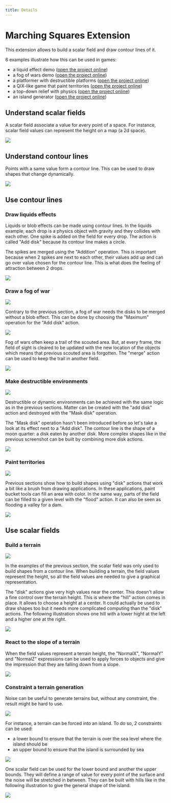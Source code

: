 ```yaml
---
title: Details
---
```

# Marching Squares Extension

This extension allows to build a scalar field and draw contour lines of it.

6 examples illustrate how this can be used in games:

  * a liquid effect demo ([open the project online](https://editor.gdevelop.io/?project=example://marching-squares-liquids))
  * a fog of wars demo ([open the project online](https://editor.gdevelop.io/?project=example://marching-squares-fog-of-war))
  * a platformer with destructible platforms ([open the project online](https://editor.gdevelop.io/?project=example://marching-squares-platforms-painter))
  * a QIX-like game that paint territories ([open the project online](https://editor.gdevelop.io/?project=example://marching-squares-qix))
  * a top-down relief with physics ([open the project online](https://editor.gdevelop.io/?project=example://marching-squares-terraforming))
  * an island generator ([open the project online](https://editor.gdevelop.io/?project=example://marching-squares-island-generator))

## Understand scalar fields

A scalar field associate a value for every point of a space. For instance, scalar field values can represent the height on a map (a 2d space).

![](scalarfieldwithlegend.png)


## Understand contour lines

Points with a same value form a contour line. This can be used to draw shapes that change dynamically.

![](contourlines.png)


## Use contour lines

### Draw liquids effects

Liquids or blob effects can be made using contour lines. In the liquids example, each drop is a physics object with gravity and they collides with each other. One spike is added on the field for every drop. The action is called "Add disk" because its contour line makes a circle.

The spikes are merged using the "Addition" operation. This is important because when 2 spikes are next to each other, their values add up and can go over value chosen for the contour line. This is what does the feeling of attraction between 2 drops.

![](diskadditionnear.png)


### Draw a fog of war

![](fogofwarcover.png)

Contrary to the previous section, a fog of war needs the disks to be merged without a blob effect. This can be done by choosing the "Maximum" operation for the "Add disk" action.

![](diskmax.png)

Fog of wars often keep a trail of the scouted area. But, at every frame, the field of sight is cleared to be updated with the new location of the objects which means that previous scouted area is forgotten. The "merge" action can be used to keep the trail in another field.

![](trail.png)


### Make destructible environments

![](marchingsquaresplatformer.png)

Destructible or dynamic environments can be achieved with the same logic as in the previous sections. Matter can be created with the "add disk" action and destroyed with the "Mask disk" operation.

The "Mask disk" operation hasn't been introduced before so let's take a look at its effect next to a "Add disk". The contour line is the shape of a moon quarter: a disk eaten by another disk. More complex shapes like in the previous screenshot can be built by combining more disk actions.

![](disksubtraction.png)



### Paint territories

![](quickimpulsexpansionscreen2.png)

Previous sections show how to build shapes using "disk" actions that work a bit like a brush from drawing applications. In these applications, paint bucket tools can fill an area with color. In the same way, parts of the field can be filled to a given level with the "flood" action. It can also be seen as flooding a valley for a dam.

![](floodbefore.png)


## Use scalar fields

### Build a terrain

![](marchingsquaresterraforming-cover.png)

In the examples of the previous section, the scalar field was only used to build shapes from a contour line. When building a terrain, the field values represent the height, so all the field values are needed to give a graphical representation.

The "disk" actions give very high values near the center. This doesn't allow a fine control over the terrain height. This is where the "hill" action comes in place. It allows to choose a height at a center. It could actually be used to draw shapes too but it needs more complicated computing than the "disk" actions. The following illustration shows one hill with a lower hight at the left and a higher one at the right.

![](hillheight2-8.png)

### React to the slope of a terrain

When the field values represent a terrain height, the "NormalX", "NormalY" and "NormalZ" expressions can be used to apply forces to objects and give the impression that they are falling down from a slope.

![](hillnormals.png)

### Constraint a terrain generation

Noise can be useful to generate terrains but, without any constraint, the result might be hard to use.

![](noisewithoutanyconstraint.png)

For instance, a terrain can be forced into an island. To do so, 2 constraints can be used:
* a lower bound to ensure that the terrain is over the sea level where the island should be
* an upper bound to ensure that the island is surrounded by sea

![](islandconstraints.png)

One scalar field can be used for the lower bound and another the upper bounds. They will define a range of value for every point of the surface and the noise will be stretched in between. They can be built with hills like in the following illustration to give the general shape of the island.

![](islandspositioning.png)
